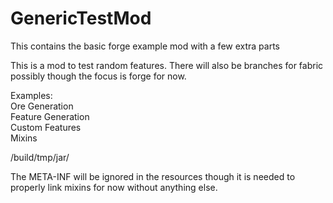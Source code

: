 GenericTestMod
======

This contains the basic forge example mod with a few extra parts

This is a mod to test random features. There will also be branches for fabric possibly though the focus is forge for now.

Examples:  
Ore Generation  
Feature Generation  
Custom Features  
Mixins  


/build/tmp/jar/

The META-INF will be ignored in the resources though it is needed to properly link mixins for now without anything else.
